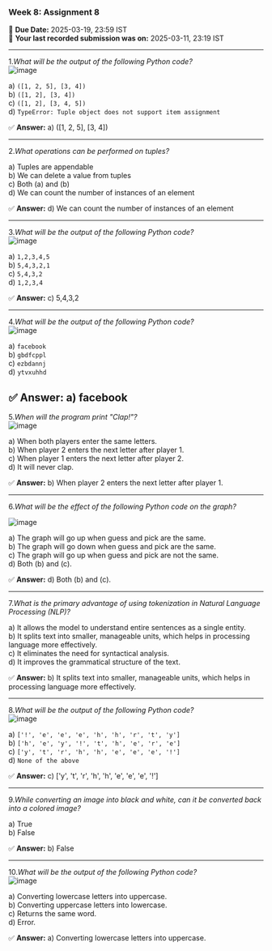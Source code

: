 ### **Week 8: Assignment 8**  
📝 **Due Date:** 2025-03-19, 23:59 IST  
📌 **Your last recorded submission was on:** 2025-03-11, 23:19 IST  

---

1.*What will be the output of the following Python code?*  
![image](https://github.com/user-attachments/assets/b3671239-e01b-4a89-9aaf-9de532e3c23a)


a) `([1, 2, 5], [3, 4])`  
b) `([1, 2], [3, 4])`  
c) `([1, 2], [3, 4, 5])`  
d) `TypeError: Tuple object does not support item assignment`  

✅ **Answer:** a) ([1, 2, 5], [3, 4]) 

---

2.*What operations can be performed on tuples?*  

a) Tuples are appendable  
b) We can delete a value from tuples  
c) Both (a) and (b)  
d) We can count the number of instances of an element  

✅ **Answer:** d) We can count the number of instances of an element  

---

3.*What will be the output of the following Python code?*  
![image](https://github.com/user-attachments/assets/c416c2f8-1005-4a3d-8550-cf40387e203e)


a) `1,2,3,4,5`  
b) `5,4,3,2,1`  
c) `5,4,3,2`  
d) `1,2,3,4`  

✅ **Answer:** c) 5,4,3,2  

---

4.*What will be the output of the following Python code?*  
![image](https://github.com/user-attachments/assets/7f6dcf8a-259e-4a95-9673-8071fef7100d)


a) `facebook`  
b) `gbdfcppl`  
c) `ezbdannj`  
d) `ytvxuhhd`  

✅ **Answer:** a) facebook
---

5.*When will the program print "Clap!"?*  
![image](https://github.com/user-attachments/assets/78f6d75f-4161-4554-829b-3ebd2974d839)


a) When both players enter the same letters.  
b) When player 2 enters the next letter after player 1.  
c) When player 1 enters the next letter after player 2.  
d) It will never clap.  

✅ **Answer:** b) When player 2 enters the next letter after player 1.  

---

6.*What will be the effect of the following Python code on the graph?*  

![image](https://github.com/user-attachments/assets/b880f59d-0be2-4728-a391-efc8ee574bf2)

a) The graph will go up when guess and pick are the same.  
b) The graph will go down when guess and pick are the same.  
c) The graph will go up when guess and pick are not the same.  
d) Both (b) and (c).  

✅ **Answer:** d) Both (b) and (c).  

---

7.*What is the primary advantage of using tokenization in Natural Language Processing (NLP)?*  

a) It allows the model to understand entire sentences as a single entity.  
b) It splits text into smaller, manageable units, which helps in processing language more effectively.  
c) It eliminates the need for syntactical analysis.  
d) It improves the grammatical structure of the text.  

✅ **Answer:** b) It splits text into smaller, manageable units, which helps in processing language more effectively.  

---

8.*What will be the output of the following Python code?*  
![image](https://github.com/user-attachments/assets/3bc5d3fc-212a-4e24-820a-cb7f0a276ef1)


a) `['!', 'e', 'e', 'e', 'h', 'h', 'r', 't', 'y']`  
b) `['h', 'e', 'y', '!', 't', 'h', 'e', 'r', 'e']`  
c) `['y', 't', 'r', 'h', 'h', 'e', 'e', 'e', '!']`  
d) `None of the above`  

✅ **Answer:** c) ['y', 't', 'r', 'h', 'h', 'e', 'e', 'e', '!'] 

---

9.*While converting an image into black and white, can it be converted back into a colored image?*  

a) True  
b) False  

✅ **Answer:** b) False  

---

10.*What will be the output of the following Python code?*  
![image](https://github.com/user-attachments/assets/f524a984-518e-4b10-ba49-af4cb8ff8d5f)


a) Converting lowercase letters into uppercase.  
b) Converting uppercase letters into lowercase.  
c) Returns the same word.  
d) Error.  

✅ **Answer:** a) Converting lowercase letters into uppercase.  

